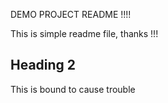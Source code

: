 DEMO PROJECT README !!!!

This is simple readme file, thanks !!!

## Heading 2

This is bound to cause trouble